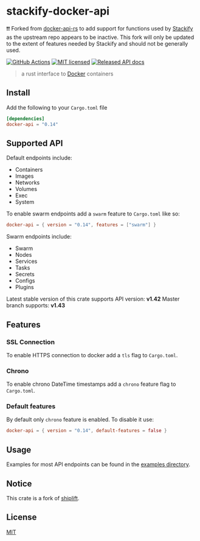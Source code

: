 # stackify-docker-api

❗❗ Forked from [docker-api-rs](https://github.com/vv9k/docker-api-rs) to add support for functions used by [Stackify](https://github.com/cylewitruk/stackify) as the upstream repo appears to be inactive. This fork will only be updated to the extent of features needed by Stackify and should not be generally used.

[![GitHub Actions](https://github.com/cylewitruk/docker-api-rs/workflows/Main/badge.svg)](https://github.com/cylewitruk/docker-api-rs/actions) [![MIT licensed](https://img.shields.io/badge/license-MIT-blue.svg)](./LICENSE) [![Released API docs](https://docs.rs/docker-api/badge.svg)](http://docs.rs/docker-api)

> a rust interface to [Docker](https://www.docker.com/) containers

## Install

Add the following to your `Cargo.toml` file

```toml
[dependencies]
docker-api = "0.14"
```

## Supported API
Default endpoints include:
 - Containers
 - Images
 - Networks
 - Volumes
 - Exec
 - System

To enable swarm endpoints add a `swarm` feature to `Cargo.toml` like so:
```toml
docker-api = { version = "0.14", features = ["swarm"] }
```

Swarm endpoints include:
 - Swarm
 - Nodes
 - Services
 - Tasks
 - Secrets
 - Configs
 - Plugins

Latest stable version of this crate supports API version: **v1.42**
Master branch supports: **v1.43**

## Features

### SSL Connection

To enable HTTPS connection to docker add a `tls` flag to `Cargo.toml`.

### Chrono

To enable chrono DateTime timestamps add a `chrono` feature flag to `Cargo.toml`.

### Default features

By default only `chrono` feature is enabled. To disable it use:
```toml
docker-api = { version = "0.14", default-features = false }
```

## Usage

Examples for most API endpoints can be found in the [examples directory](https://github.com/vv9k/docker-api-rs/tree/master/examples).


## Notice
This crate is a fork of [shiplift](https://github.com/softprops/shiplift).

## License
[MIT](https://raw.githubusercontent.com/vv9k/docker-api-rs/master/LICENSE)
